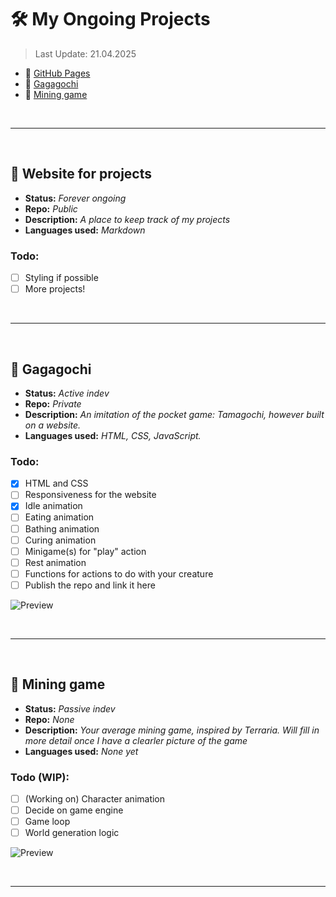 
# 🛠️ My Ongoing Projects

> Last Update:
> 21.04.2025

- 📰 [GitHub Pages](#-website-for-projects)
- 👾 [Gagagochi](#-gagagochi)
- 👾 [Mining game](#-mining-game)

<br>

________________________________________________________________

<br>


## 📰 Website for projects
- **Status:** *Forever ongoing*
- **Repo:** *Public*
- **Description:** *A place to keep track of my projects*
- **Languages used:** *Markdown*

### Todo:
- [ ]  Styling if possible
- [ ]  More projects!

<br>

________________________________________________________________

<br>

## 👾 Gagagochi

- **Status:** *Active indev*
- **Repo:** *Private*
- **Description:** *An imitation of the pocket game: Tamagochi, however built on a website.*
- **Languages used:** *HTML, CSS, JavaScript.*
  
### Todo:
- [x]  HTML and CSS
- [ ]  Responsiveness for the website
- [x]  Idle animation
- [ ]  Eating animation
- [ ]  Bathing animation
- [ ]  Curing animation
- [ ]  Minigame(s) for "play" action
- [ ]  Rest animation
- [ ]  Functions for actions to do with your creature
- [ ]  Publish the repo and link it here

![Preview](https://github.com/user-attachments/assets/0662d381-8eeb-410d-b1be-c995134e47e0)

<br>

________________________________________________________________

<br>


## 👾 Mining game

- **Status:** *Passive indev*
- **Repo:** *None*
- **Description:** *Your average mining game, inspired by Terraria. Will fill in more detail once I have a clearler picture of the game*
- **Languages used:** *None yet*

### Todo (WIP):
- [ ] \(Working on) Character animation
- [ ] Decide on game engine
- [ ] Game loop
- [ ] World generation logic

![Preview](https://github.com/user-attachments/assets/a15aa7a2-adad-4a34-bb3c-e9b1fc30f92e)


<br>

________________________________________________________________

<br>

